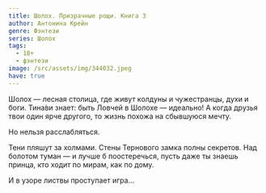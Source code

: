 ```yaml
---
title: Шолох. Призрачные рощи. Книга 3
author: Антонина Крейн
genre: Фэнтези
series: Шолох
tags:
  - 18+
  - фэнтези
image: /src/assets/img/344032.jpeg
have: true
---
```

Шолох — лесная столица, где живут колдуны и чужестранцы, духи и боги. Тина́ви знает: быть Ловчей в Шолохе — идеально! А когда друзья твои один ярче другого, то жизнь похожа на сбывшуюся мечту.

Но нельзя расслабляться.

Тени пляшут за холмами. Стены Тернового замка полны секретов. Над болотом туман — и лучше б поостеречься, пусть даже ты знаешь принца, кто ходит по мирам, как по дому.

И в узоре листвы проступает игра...
